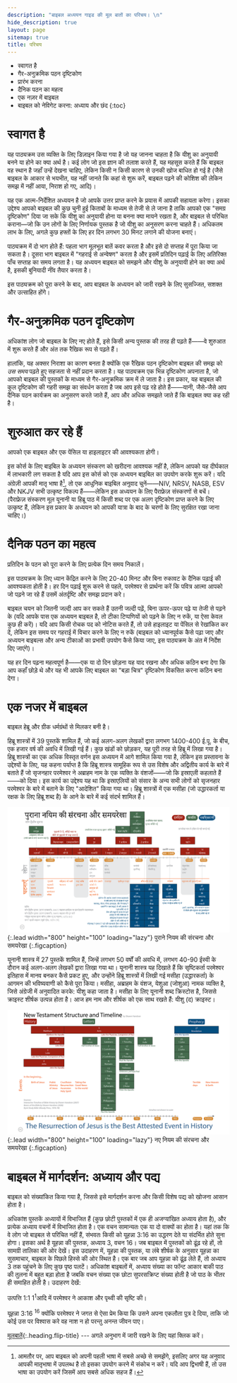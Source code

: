 ```yaml
---
description: "बाइबल अध्ययन गाइड की मूल बातों का परिचय। \n"
hide_description: true
layout: page
sitemap: true
title: परिचय
---
```


* स्वागत है 
* गैर-अनुक्रमिक पठन दृष्टिकोण 
* प्रारंभ करना 
* दैनिक पठन का महत्व 
* एक नज़र में बाइबल 
* बाइबल को नेविगेट करना: अध्याय और छंद 
{:toc}

# स्वागत है 
यह पाठ्यक्रम उस व्यक्ति के लिए डिज़ाइन किया गया है जो यह जानना चाहता है कि यीशु का अनुयायी बनने या होने का क्या अर्थ है। कई लोग जो इस ज्ञान की तलाश करते हैं, यह महसूस करते हैं कि बाइबल वह स्थान है जहाँ उन्हें देखना चाहिए, लेकिन किसी न किसी कारण से उनकी खोज बाधित हो गई है (जैसे बाइबल के आकार से भयभीत, यह नहीं जानते कि कहां से शुरू करें, बाइबल पढ़ने की कोशिश की लेकिन समझ में नहीं आया, निराश हो गए, आदि)।

यह एक <span class="bbsg_highlight">आत्म-निर्देशित अध्ययन</span> है जो आपके उत्तर प्राप्त करने के प्रयास में आपकी सहायता करेगा। इसका उद्देश्य आपको बाइबल की कुछ चुनी हुई किताबों के माध्यम से तेजी से ले जाना है ताकि आपको एक <span class="bbsg_highlight">"समग्र दृष्टिकोण"</span> दिया जा सके कि यीशु का अनुयायी होना या बनना क्या मायने रखता है, और बाइबल से परिचित कराना—जो कि उन लोगों के लिए निर्णायक पुस्तक है जो यीशु का अनुसरण करना चाहते हैं। अधिकतम लाभ के लिए, अगले कुछ हफ्तों के लिए हर दिन लगभग <span class="bbsg_highlight">30 मिनट</span> लगाने की योजना बनाएं।

पाठ्यक्रम में <span class="bbsg_highlight">दो भाग</span> होते हैं: पहला भाग मूलभूत बातें कवर करता है और इसे दो सप्ताह में पूरा किया जा सकता है। दूसरा भाग बाइबल में "गहराई से अन्वेषण" करता है और इसमें प्रतिदिन पढ़ाई के लिए अतिरिक्त पाँच सप्ताह का समय लगता है। यह अध्ययन बाइबल को समझने और यीशु के अनुयायी होने का क्या अर्थ है, इसकी बुनियादी नींव तैयार करता है।

इस पाठ्यक्रम को पूरा करने के बाद, आप बाइबल के अध्ययन को जारी रखने के लिए <span class="bbsg_highlight">सुसज्जित, सशक्त और उत्साहित</span> होंगे।

# गैर-अनुक्रमिक पठन दृष्टिकोण
अधिकांश लोग जो बाइबल के लिए नए होते हैं, इसे किसी अन्य पुस्तक की तरह ही पढ़ते हैं——वे शुरुआत में शुरू करते हैं और अंत तक रैखिक रूप से पढ़ते हैं।

हालांकि, यह अक्सर निराशा का कारण बनता है क्योंकि एक रैखिक पठन दृष्टिकोण बाइबल की समझ को *<span class="bbsg_highlight">उस समय</span>* पढ़ते हुए सहजता से नहीं प्रदान करता है। यह पाठ्यक्रम एक भिन्न दृष्टिकोण अपनाता है, जो आपको बाइबल की पुस्तकों के माध्यम से <span class="bbsg_highlight">गैर-अनुक्रमिक</span> क्रम में ले जाता है। इस प्रकार, यह बाइबल की कुल दृष्टिकोण की <span class="bbsg_highlight">गहरी समझ</span> का संवर्धन करता है जब आप इसे पढ़ रहे होते हैं——यानी, जैसे-जैसे आप दैनिक पठन कार्यक्रम का अनुसरण करते जाते हैं, आप और अधिक समझते जाते हैं कि बाइबल क्या कह रही है।

# शुरुआत कर रहे हैं
आपको एक <span class="bbsg_highlight">बाइबल</span> और एक <span class="bbsg_highlight">पेंसिल</span> या <span class="bbsg_highlight">हाइलाइटर</span> की आवश्यकता होगी।

इस कोर्स के लिए बाइबिल के अध्ययन संस्करण को खरीदना आवश्यक नहीं है, लेकिन आपको यह दीर्घकाल में लाभकारी लग सकता है यदि आप इस कोर्स को एक अध्ययन बाइबिल का उपयोग करके शुरू करें। यदि अंग्रेज़ी आपकी मातृ भाषा है[^1], तो एक आधुनिक बाइबिल अनुवाद चुनें——NIV, NRSV, NASB, ESV और NKJV सभी उत्कृष्ट विकल्प हैं——लेकिन इस अध्ययन के लिए पैराफ्रेज़ संस्करणों से बचें। (पैराफ्रेज़ संस्करण मूल यूनानी या हिब्रू पाठ में किसी शब्द पर एक अलग दृष्टिकोण प्राप्त करने के लिए उत्कृष्ट हैं, लेकिन इस प्रकार के अध्ययन को आपकी यात्रा के बाद के चरणों के लिए सुरक्षित रखा जाना चाहिए।)

[^1]: आमतौर पर, आप बाइबल को अपनी पहली भाषा में सबसे अच्छे से समझेंगे, इसलिए अगर यह अनुवाद आपकी मातृभाषा में उपलब्ध है तो इसका उपयोग करने में संकोच न करें। यदि आप द्विभाषी हैं, तो उस भाषा का उपयोग करें जिसमें आप सबसे अधिक सहज हैं।

# दैनिक पठन का महत्व  
प्रतिदिन के पठन को पूरा करने के लिए <span class="bbsg_highlight">प्रत्येक दिन</span> समय निकालें।

इस पाठ्यक्रम के लिए ध्यान केंद्रित करने के लिए <span class="bbsg_highlight">20-40</span> मिनट और <span class="bbsg_highlight">बिना रुकावट के दैनिक पढ़ाई</span> की आवश्यकता होती है। हर दिन पढ़ाई शुरू करने से पहले, परमेश्वर से प्रार्थना करें कि पवित्र आत्मा आपको जो पढ़ने जा रहे हैं उसमें अंतर्दृष्टि और समझ प्रदान करे।

बाइबल चयन को <span class="bbsg_highlight">जितनी जल्दी आप कर सकते हैं उतनी जल्दी पढ़ें</span>, बिना ऊपर-ऊपर पढ़े या तेजी से पढ़ने के (यदि आपके पास एक अध्ययन बाइबल है, तो <span class="bbsg_highlight">टीका टिप्पणियों को पढ़ने के लिए न रुकें</span>, या ऐसा केवल कुछ ही करें)। यदि आप किसी रोचक पद को नोटिस करते हैं, तो उसे हाइलाइट या पेंसिल से रेखांकित कर दें, लेकिन इस समय पर गहराई में विचार करने के लिए न रुकें (बाइबल को ध्यानपूर्वक कैसे पढ़ा जाए और अध्ययन बाइबल्स और अन्य टीकाओं का प्रभावी उपयोग कैसे किया जाए, इस पाठ्यक्रम के अंत में निर्देश दिए जाएंगे)।

यह <span class="bbsg_highlight">हर दिन पढ़ना</span> महत्वपूर्ण है——एक या दो दिन छोड़ना यह याद रखना और अधिक कठिन बना देगा कि आप कहाँ छोड़े थे और यह भी आपके लिए बाइबल का "बड़ा चित्र" दृष्टिकोण विकसित करना कठिन बना देगा।

# एक नजर में बाइबल
बाइबल <span class="bbsg_highlight">हेब्रू</span> और <span class="bbsg_highlight">ग्रीक</span> धर्मग्रंथों से मिलकर बनी है।

<span class="bbsg_highlight">हिब्रू</span> शास्त्रों में <span class="bbsg_highlight">39 पुस्तकें</span> शामिल हैं, जो कई अलग-अलग लेखकों द्वारा लगभग 1400-400 ई.पू. के बीच, एक हजार वर्ष की अवधि में लिखी गई हैं। कुछ खंडों को छोड़कर, यह पूरी तरह से हिब्रू में लिखा गया है। हिब्रू शास्त्रों का एक अधिक विस्तृत वर्णन इस अध्ययन में आगे शामिल किया गया है, लेकिन इस प्रस्तावना के उद्देश्यों के लिए, यह कहना पर्याप्त है कि हिब्रू शास्त्र सामूहिक रूप से उस विशेष और अद्वितीय कार्य के बारे में बताते हैं जो सृजनहार परमेश्वर ने अब्राहम नाम के एक व्यक्ति के वंशजों——जो कि <span class="bbsg_highlight">इस्राएली</span> कहलाते हैं——को दिया। इस कार्य का उद्देश्य यह था कि इस्राएलियों को संसार के अन्य सभी लोगों को <span class="bbsg_highlight">सृजनहार परमेश्वर</span> के बारे में बताने के लिए "आदेशित" किया गया था। हिब्रू शास्त्रों में एक मसीहा (जो उद्धारकर्ता या रक्षक के लिए हिब्रू शब्द है) के आने के बारे में कई संदर्भ शामिल हैं।

![Full-width image](../assets/img/projects/bstothindi.png){:.lead width="800" height="100" loading="lazy"}
पुराने नियम की संरचना और समयरेखा
{:.figcaption}

<span class="bbsg_highlight">यूनानी</span> शास्त्र में <span class="bbsg_highlight">27 पुस्तकें</span> शामिल हैं, जिन्हें लगभग 50 वर्षों की अवधि में, लगभग 40-90 ईस्वी के दौरान कई अलग-अलग लेखकों द्वारा लिखा गया था। यूनानी शास्त्र यह दिखाते हैं कि सृष्टिकर्ता परमेश्वर इतिहास में मानव बनकर कैसे प्रकट हुए, और उन्होंने हिब्रू शास्त्रों में लिखी गई <span class="bbsg_highlight">मसीहा</span> (उद्धारकर्ता) के आगमन की भविष्यवाणी को कैसे पूरा किया। मसीहा, अब्राहम के वंशज, येशुआ (जोशुआ) नामक व्यक्ति है, जिसे अंग्रेजी में अनुवादित करके: यीशु कहा जाता है। मसीहा के लिए यूनानी शब्द क्रिस्टोस है, जिससे <span class="bbsg_highlight">क्राइस्ट</span> शीर्षक उत्पन्न होता है। आज हम नाम और शीर्षक को एक साथ रखते हैं: यीशु (द) क्राइस्ट।

![पूर्ण-चौड़ाई छवि](../assets/img/projects/bstnt.png){:.lead width="800" height="100" loading="lazy"}
नए नियम की संरचना और समयरेखा
{:.figcaption}

# बाइबल में मार्गदर्शन: अध्याय और पद्य
बाइबल को <span class="bbsg_highlight">संख्यांकित</span> किया गया है, जिससे इसे मार्गदर्शन करना और किसी विशेष पद्य को खोजना आसान होता है।

अधिकांश पुस्तकें <span class="bbsg_highlight">अध्यायों</span> में विभाजित हैं (कुछ छोटी पुस्तकों में एक ही अजग्यांखित अध्याय होता है), और प्रत्येक अध्याय <span class="bbsg_highlight">वचनों</span> में विभाजित होता है। एक वचन सामान्यतः एक या दो वाक्यों का होता है। यहां तक कि वे लोग जो बाइबल से परिचित नहीं हैं, संभवतः किसी को <span class="bbsg_highlight">यूहन्ना 3:16</span> का उद्धरण देते या संदर्भित होते सुना होगा। इसका अर्थ है <span class="bbsg_highlight">यूहन्ना की पुस्तक, अध्याय 3, वचन 16</span>। जब बाइबल में पुस्तकों को ढूंढ़ रहे हों, तो सामग्री तालिका की ओर देखें। इस उदाहरण में, यूहन्ना की पुस्तक, या लंबे शीर्षक के अनुसार यूहन्ना का सुसमाचार, बाइबल के पिछले हिस्से की ओर स्थित है। एक बार जब आप यूहन्ना को ढूंढ़ लेते हैं, तो अध्याय 3 तक पहुंचने के लिए कुछ पृष्ठ पलटें। अधिकांश बाइबलों में, अध्याय संख्या का फॉन्ट आकार बाकी पाठ की तुलना में बहुत बड़ा होता है जबकि वचन संख्या एक छोटा सुपरसक्रिप्ट संख्या होती है जो पाठ के भीतर ही समाहित होती है। <span class="bbsg_highlight">उदाहरण देखें:</span>

<span class="bbsg_highlight">उत्पत्ति 1:1</span> 1<sup>1</sup>आदि में परमेश्वर ने आकाश और पृथ्वी की सृष्टि की।

<span class="bbsg_highlight">यूहन्ना 3:16</span> <sup>16</sup> क्योंकि परमेश्वर ने जगत से ऐसा प्रेम किया कि उसने अपना एकलौता पुत्र दे दिया, ताकि जो कोई उस पर विश्वास करे वह नाश न हो परन्तु अनन्त जीवन पाए।

[मूलबातें](मूलबातें.md){:.heading.flip-title} --- अगले अनुभाग में जारी रखने के लिए यहां क्लिक करें।